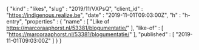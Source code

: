 {
  "kind" : "likes",
  "slug" : "2019/11/VXPsQ",
  "client_id" : "https://indigenous.realize.be",
  "date" : "2019-11-01T09:03:00Z",
  "h" : "h-entry",
  "properties" : {
    "name" : [ "Like of https://marcoraaphorst.nl/53381/blogumentatie/" ],
    "like-of" : [ "https://marcoraaphorst.nl/53381/blogumentatie/" ],
    "published" : [ "2019-11-01T09:03:00Z" ]
  }
}
